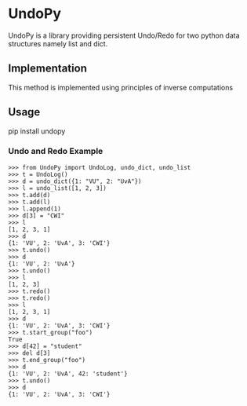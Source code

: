 # UndoPy

UndoPy is a library providing persistent Undo/Redo for two python data structures namely list and dict. 

## Implementation

This method is implemented using principles of inverse computations

## Usage

pip install undopy

### Undo and Redo Example

    >>> from UndoPy import UndoLog, undo_dict, undo_list
    >>> t = UndoLog()
    >>> d = undo_dict({1: "VU", 2: "UvA"})
    >>> l = undo_list([1, 2, 3])
    >>> t.add(d)
    >>> t.add(l)
    >>> l.append(1)
    >>> d[3] = "CWI"
    >>> l
    [1, 2, 3, 1]
    >>> d
    {1: 'VU', 2: 'UvA', 3: 'CWI'}
    >>> t.undo()
    >>> d
    {1: 'VU', 2: 'UvA'}
    >>> t.undo()
    >>> l
    [1, 2, 3]
    >>> t.redo()
    >>> t.redo()
    >>> l
    [1, 2, 3, 1]
    >>> d
    {1: 'VU', 2: 'UvA', 3: 'CWI'}
    >>> t.start_group("foo")
    True
    >>> d[42] = "student"
    >>> del d[3]
    >>> t.end_group("foo")
    >>> d
    {1: 'VU', 2: 'UvA', 42: 'student'}
    >>> t.undo()
    >>> d
    {1: 'VU', 2: 'UvA', 3: 'CWI'}

